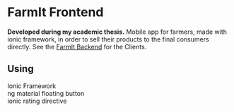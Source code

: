 # FarmIt Frontend
**Developed during my academic thesis.**
Mobile app for farmers, made with ionic framework, in order to sell their products to the final consumers directly.
See the [FarmIt Backend](https://github.com/Adamantios/FarmIt-Backend-Client) for the Clients.

## Using
Ionic Framework  
ng material floating button  
ionic rating directive

